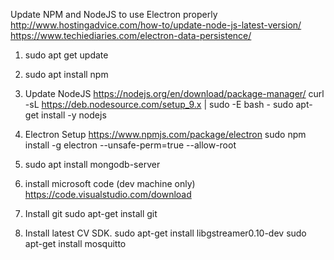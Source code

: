 Update NPM and NodeJS to use Electron properly
http://www.hostingadvice.com/how-to/update-node-js-latest-version/
https://www.techiediaries.com/electron-data-persistence/

1. sudo apt get update
2. sudo apt install npm 
3. Update NodeJS
https://nodejs.org/en/download/package-manager/
curl -sL https://deb.nodesource.com/setup_9.x | sudo -E bash -
sudo apt-get install -y nodejs

4. Electron Setup
https://www.npmjs.com/package/electron
sudo npm install -g electron --unsafe-perm=true --allow-root
5. sudo apt install mongodb-server
6. install microsoft code (dev machine only)
https://code.visualstudio.com/download
7. Install git
sudo apt-get install git
8. Install latest CV SDK.
sudo apt-get install libgstreamer0.10-dev
sudo apt-get install mosquitto
